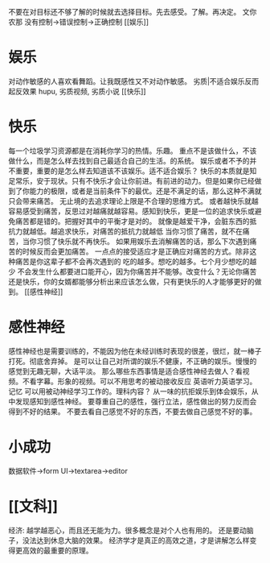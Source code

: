 不要在对目标还不够了解的时候就去选择目标。先去感受。了解。再决定。
文你农那
没有控制→错误控制→正确控制
[[娱乐]]
# 娱乐
对动作敏感的人喜欢看舞蹈。让我既感性又不对动作敏感。
劣质|不适合娱乐反而起反效果
	hupu, 劣质视频, 劣质小说
[[快乐]]
# 快乐
每一个垃圾学习资源都是在消耗你学习的热情。乐趣。
重点不是该做什么，不该做什么，而是怎么样去找到自己最适合自己的生活。的系统。
娱乐或者不予的并不重要，重要的是怎么样去知道该不该娱乐。适不适合娱乐？
快乐的本质就是知足常乐，安于现状。只有不快乐才会让你前进。有前进的动力。但是如果你已经做到了你能力的极限，或者是当前条件下的最优。还是不满足的话，那么这种不满就只会带来痛苦。
无止境的去追求理论上限是不合理的思维方式。
或者越快乐就越容易感受到痛苦，反思过对越痛就越容易。感知到快乐，更是一位的追求快乐或避免痛苦都是错的。把握好其中的平衡才是对的。
就像是越爱干净，会脏东西的抵抗力就越低。越追求快乐，对痛苦的抵抗力就越低
当你习惯了痛苦，就不在痛苦，当你习惯了快乐就不再快乐。
如果用娱乐去消解痛苦的话，那么下次遇到痛苦的时候反而会更加痛苦。
一点点的接受适应才是正确应对痛苦的方式。除非这种痛苦是你这辈子都不会再次遇到的
吃的越多。想吃的越多。七个月少想吃的越少
不会发生什么都要进口能开心，因为你痛苦并不能够。改变什么？无论你痛苦还是快乐，你的女婿都能够分析出来应该怎么做，只有更快乐的人才能够更好的做到。
[[感性神经]]
# 感性神经
感性神经也是需要训练的，不能因为他在未经训练时表现的很差，很烂，就一棒子打死。彻底舍弃掉。
是可以让自己对所谓的娱乐不健康，不正确的娱乐。慢慢的感觉到无趣无聊，大话平淡。
那么哪些东西事情是适合感性神经去做人？看视频。不看字幕。形象的视频。可以不用思考的被动接收反应
英语听力英语学习。
记忆
可以用被动神经学习工作的。理科内容？
从一味的抗拒娱乐到体会娱乐，从中发现感知到感性神经。
要尊重自己的感性，强行立法，感性做出的努力反而会得到不好的结果。
	不要去看自己感觉不好的东西，不要去做自己感觉不好的事。
# 小成功
数据软件→form UI→textarea→editor
# [[文科]]
经济: 越学越恶心，而且还无能为力。很多概念是对个人也有用的。
	还是要动脑子，没法达到休息大脑的效果。
	经济学才是真正的高效之道，才是讲解怎么样变得更高效的最重要的原理。